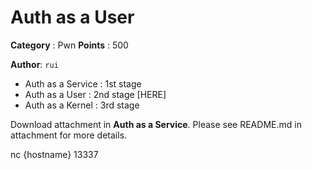 # Auth as a User

**Category** : Pwn
**Points** : 500

**Author**: `rui`

- Auth as a Service : 1st stage
- Auth as a User    : 2nd stage [HERE]
- Auth as a Kernel  : 3rd stage

Download attachment in **Auth as a Service**.
Please see README.md in attachment for more details.


nc {hostname} 13337



